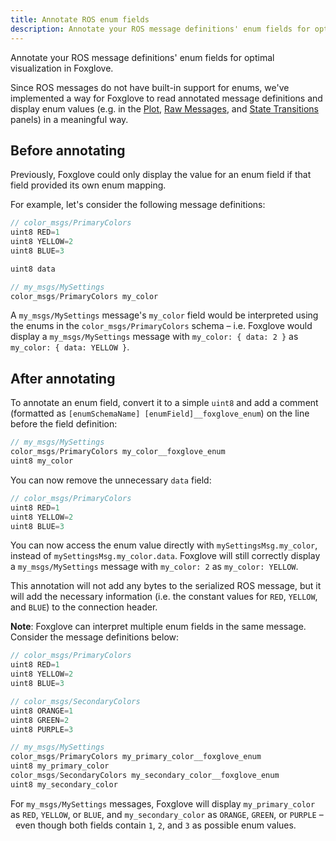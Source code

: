 ```yaml
---
title: Annotate ROS enum fields
description: Annotate your ROS message definitions' enum fields for optimal visualization in Foxglove.
---
```


Annotate your ROS message definitions' enum fields for optimal visualization in Foxglove.

Since ROS messages do not have built-in support for enums, we've implemented a way for Foxglove to read annotated message definitions and display enum values (e.g. in the [Plot](/docs/visualization/panels/plot), [Raw Messages](/docs/visualization/panels/raw-messages), and [State Transitions](/docs/visualization/panels/state-transitions) panels) in a meaningful way.

## Before annotating

Previously, Foxglove could only display the value for an enum field if that field provided its own enum mapping.

For example, let's consider the following message definitions:

```cpp
// color_msgs/PrimaryColors
uint8 RED=1
uint8 YELLOW=2
uint8 BLUE=3

uint8 data
```

```cpp
// my_msgs/MySettings
color_msgs/PrimaryColors my_color
```

A `my_msgs/MySettings` message's `my_color` field would be interpreted using the enums in the `color_msgs/PrimaryColors` schema – i.e. Foxglove would display a `my_msgs/MySettings` message with `my_color: { data: 2 }` as `my_color: { data: YELLOW }`.

## After annotating

To annotate an enum field, convert it to a simple `uint8` and add a comment (formatted as `[enumSchemaName] [enumField]__foxglove_enum`) on the line before the field definition:

```cpp
// my_msgs/MySettings
color_msgs/PrimaryColors my_color__foxglove_enum
uint8 my_color
```

You can now remove the unnecessary `data` field:

```cpp
// color_msgs/PrimaryColors
uint8 RED=1
uint8 YELLOW=2
uint8 BLUE=3
```

You can now access the enum value directly with `mySettingsMsg.my_color`, instead of `mySettingsMsg.my_color.data`. Foxglove will still correctly display a `my_msgs/MySettings` message with `my_color: 2` as `my_color: YELLOW`.

This annotation will not add any bytes to the serialized ROS message, but it will add the necessary information (i.e. the constant values for `RED`, `YELLOW`, and `BLUE`) to the connection header.

**Note**: Foxglove can interpret multiple enum fields in the same message. Consider the message definitions below:

```cpp
// color_msgs/PrimaryColors
uint8 RED=1
uint8 YELLOW=2
uint8 BLUE=3
```

```cpp
// color_msgs/SecondaryColors
uint8 ORANGE=1
uint8 GREEN=2
uint8 PURPLE=3
```

```cpp
// my_msgs/MySettings
color_msgs/PrimaryColors my_primary_color__foxglove_enum
uint8 my_primary_color
color_msgs/SecondaryColors my_secondary_color__foxglove_enum
uint8 my_secondary_color
```

For `my_msgs/MySettings` messages, Foxglove will display `my_primary_color` as `RED`, `YELLOW`, or `BLUE`, and `my_secondary_color` as `ORANGE`, `GREEN`, or `PURPLE` –  even though both fields contain `1`, `2`, and `3` as possible enum values.
